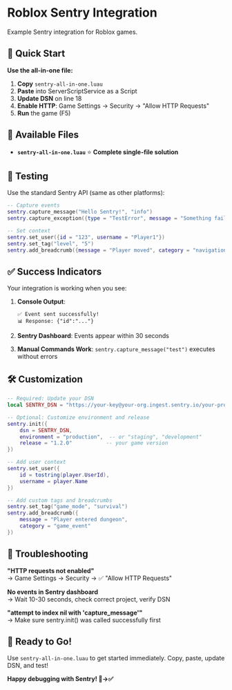 # Roblox Sentry Integration

Example Sentry integration for Roblox games.

## 🚀 Quick Start

**Use the all-in-one file:**

1. **Copy** `sentry-all-in-one.luau` 
2. **Paste** into ServerScriptService as a Script
3. **Update DSN** on line 18
4. **Enable HTTP**: Game Settings → Security → "Allow HTTP Requests"  
5. **Run** the game (F5)

## 📁 Available Files

- **`sentry-all-in-one.luau`** ⭐ **Complete single-file solution**

## 🧪 Testing

Use the standard Sentry API (same as other platforms):

```lua
-- Capture events
sentry.capture_message("Hello Sentry!", "info")
sentry.capture_exception({type = "TestError", message = "Something failed"})

-- Set context  
sentry.set_user({id = "123", username = "Player1"})
sentry.set_tag("level", "5")
sentry.add_breadcrumb({message = "Player moved", category = "navigation"})
```

## ✅ Success Indicators

Your integration is working when you see:

1. **Console Output**:
   ```
   ✅ Event sent successfully!
   📊 Response: {"id":"..."}
   ```

2. **Sentry Dashboard**: Events appear within 30 seconds

3. **Manual Commands Work**: `sentry.capture_message("test")` executes without errors

## 🛠️ Customization

```lua
-- Required: Update your DSN
local SENTRY_DSN = "https://your-key@your-org.ingest.sentry.io/your-project-id"

-- Optional: Customize environment and release
sentry.init({
    dsn = SENTRY_DSN,
    environment = "production",  -- or "staging", "development"
    release = "1.2.0"           -- your game version
})

-- Add user context
sentry.set_user({
    id = tostring(player.UserId),
    username = player.Name
})

-- Add custom tags and breadcrumbs
sentry.set_tag("game_mode", "survival")
sentry.add_breadcrumb({
    message = "Player entered dungeon",
    category = "game_event"
})
```

## 🐛 Troubleshooting

**"HTTP requests not enabled"**  
→ Game Settings → Security → ✅ "Allow HTTP Requests"

**No events in Sentry dashboard**  
→ Wait 10-30 seconds, check correct project, verify DSN

**"attempt to index nil with 'capture_message'"**  
→ Make sure sentry.init() was called successfully first

## 🎉 Ready to Go!

Use `sentry-all-in-one.luau` to get started immediately. Copy, paste, update DSN, and test!

**Happy debugging with Sentry! 🐛→✅**